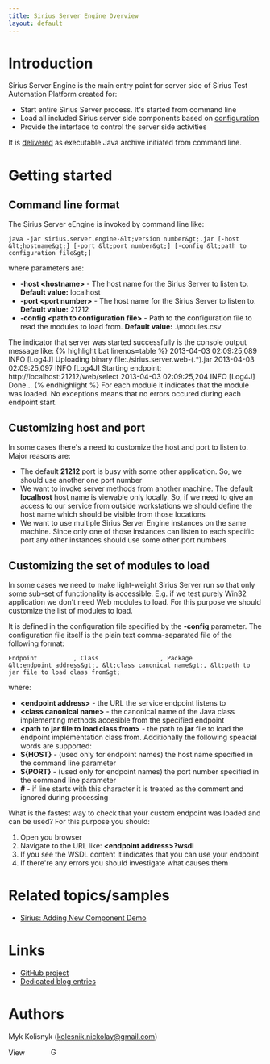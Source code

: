 ```yaml
---
title: Sirius Server Engine Overview
layout: default
---
```


# Introduction 

Sirius Server Engine is the main entry point for server side of Sirius Test Automation Platform created for:
* Start entire Sirius Server process. It's started from command line
* Load all included Sirius server side components based on [configuration](https://github.com/mkolisnyk/Sirius/wiki/Server:-configuration-guide)
* Provide the interface to control the server side activities

It is [delivered](http://code.google.com/p/sirius-platform/downloads/list) as executable Java archive initiated from command line. 

# Getting started

## Command line format

The Sirius Server eEngine is invoked by command line like:
```dos
java -jar sirius.server.engine-&lt;version number&gt;.jar [-host &lt;hostname&gt;] [-port &lt;port number&gt;] [-config &lt;path to configuration file&gt;]
```
where parameters are:
* **-host &lt;hostname&gt;** - The host name for the Sirius Server to listen to. **Default value:** localhost
* **-port &lt;port number&gt;** - The host name for the Sirius Server to listen to. **Default value:** 21212
* **-config &lt;path to configuration file&gt;** - Path to the configuration file to read the modules to load from. **Default value:** .\modules.csv

The indicator that server was started successfully is the console output message like:
{% highlight bat linenos=table %}
2013-04-03 02:09:25,089              INFO   [Log4J] Uploading binary file:./sirius.server.web-(.*).jar
2013-04-03 02:09:25,097              INFO   [Log4J] Starting endpoint: http://localhost:21212/web/select
2013-04-03 02:09:25,204              INFO   [Log4J] Done...
{% endhighlight %}
For each module it indicates that the module was loaded. No exceptions means that no errors occured during each endpoint start.

## Customizing host and port

In some cases there's a need to customize the host and port to listen to. Major reasons are:
* The default **21212** port is busy with some other application. So, we should use another one port number
* We want to invoke server methods from another machine. The default **localhost** host name is viewable only locally. So, if we need to give an access to our service from outside workstations we should define the host name which should be visible from those locations
* We want to use multiple Sirius Server Engine instances on the same machine. Since only one of those instances can listen to each specific port any other instances should use some other port numbers

## Customizing the set of modules to load

In some cases we need to make light-weight Sirius Server run so that only some sub-set of functionality is accessible. E.g. if we test purely Win32 application we don't need Web modules to load. For this purpose we should customize the list of modules to load. 

It is defined in the configuration file specified by the **-config** parameter. The configuration file itself is the plain text comma-separated file of the following format:

```
Endpoint          , Class                 , Package
&lt;endpoint address&gt;, &lt;class canonical name&gt;, &lt;path to jar file to load class from&gt;
```
where:
* **&lt;endpoint address&gt;** - the URL the service endpoint listens to
* **&lt;class canonical name&gt;** - the canonical name of the Java class implementing methods accesible from the specified endpoint
* **&lt;path to jar file to load class from&gt;** - the path to **jar** file to load the endpoint implementation class from. 
Additionally the following speacial words are supported:
* **${HOST}** - (used only for endpoint names) the host name specified in the command line parameter
* **${PORT}** - (used only for endpoint names) the port number specified in the command line parameter
* **\#** - if line starts with this character it is treated as the comment and ignored during processing

What is the fastest way to check that your custom endpoint was loaded and can be used? For this purpose you should:
1. Open you browser
1. Navigate to the URL like: **&lt;endpoint address&gt;?wsdl**
1. If you see the WSDL content it indicates that you can use your endpoint
1. If there're any errors you should investigate what causes them

# Related topics/samples

* [Sirius: Adding New Component Demo](https://www.youtube.com/watch?v=GnENGO3M5is)

# Links  

* [GitHub project](https://github.com/mkolisnyk/Sirius)
* [Dedicated blog entries](http://mkolisnyk.blogspot.com/search/label/Sirius)

Authors
======
Myk Kolisnyk (kolesnik.nickolay@gmail.com) 

<a href="http://ua.linkedin.com/pub/mykola-kolisnyk/14/533/903"><img src="http://www.linkedin.com/img/webpromo/btn_profile_bluetxt_80x15.png" width="80" height="15" border="0" alt="View Mykola Kolisnyk's profile on LinkedIn"></a>
<a href="http://plus.google.com/108480514086204589709?prsrc=3" rel="publisher" style="text-decoration:none;">
<img src="http://ssl.gstatic.com/images/icons/gplus-16.png" alt="Google+" style="border:0;width:16px;height:16px;"/></a>
